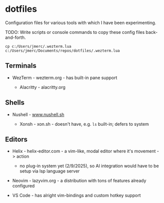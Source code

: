 # dotfiles
Configuration files for various tools with which I have been experimenting.

TODO: Write scripts or console commands to copy these config files back-and-forth.

`cp c:/Users/jmerc/.wezterm.lua c:/Users/jmerc/Documents/repos/dotfiles/.wezterm.lua`


## Terminals

- WezTerm - wezterm.org - has built-in pane support

  - Alacritty - alacritty.org


## Shells

- Nushell - www.nushell.sh

  - Xonsh - xon.sh - doesn't have, e.g. `ls` built-in; defers to system


## Editors

- Helix - helix-editor.com - a vim-like, modal editor where it's movement -> action
  - no plug-in system yet (2/9/2025), so AI integration would have to be setup via lsp language server

- Neovim - lazyvim.org - a distribution with tons of features already configured

- VS Code - has alright vim-bindings and custom hotkey support
